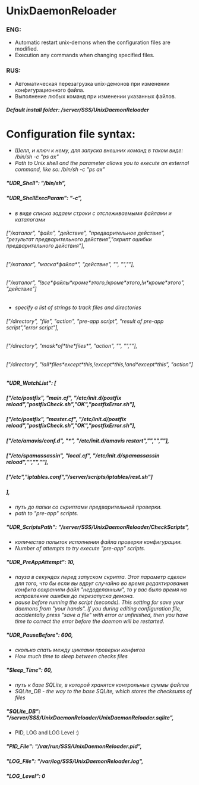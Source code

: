 # UnixDaemonReloader

### ENG:
* Automatic restart unix-demons when the configuration files are modified.
* Execution any commands when changing specified files.

### RUS:
* Автоматическая перезагрузка unix-демонов при изменении конфигурационного файла.
* Выполнение любых команд при изменении указанных файлов.

#### *Default install folder: /server/SSS/UnixDaemonReloader*

# Configuration file syntax:
* _Шелл, и ключ к нему, для запуска внешних команд в таком виде: /bin/sh -c "ps ax"_
* _Path to Unix shell and the parameter allows you to execute an external command, like so: /bin/sh -c "ps ax"_
#####	"UDR_Shell":		"/bin/sh",
#####	"UDR_ShellExecParam":	"-c",

* _в виде списка задаем строки с отслеживаемыми файлами и каталогами_
######	["/каталог", "файл", "действие", "предварительное действие", "результат предварительного действия","скрипт ошибки предварительного действия"],
######	["/каталог", "маска\*файла\*", "действие", "", "",""],
######	["/каталог", "!все\*файлы\*кроме\*этого,!кроме\*этого,!и\*кроме\*этого", "действие"]

* _specify a list of strings to track files and directories_
######	["/directory", "file", "action", "pre-app script", "result of pre-app script","error script"],
######	["/directory", "mask\*of\*the\*files\*", "action", "", "",""],
######	["/directory", "!all\*files\*except\*this,!except\*this,!and\*except\*this", "action"]

#####	"UDR_WatchList":	[
#####		["/etc/postfix", "main.cf", "/etc/init.d/postfix reload","postfixCheck.sh","OK","postfixError.sh"],
#####		["/etc/postfix", "master.cf", "/etc/init.d/postfix reload","postfixCheck.sh","OK","postfixError.sh"],
#####		["/etc/amavis/conf.d", "\*", "/etc/init.d/amavis restart","","",""],
#####		["/etc/spamassassin", "local.cf", "/etc/init.d/spamassassin reload","","",""],
#####		["/etc","iptables.conf","/server/scripts/iptables/rest.sh"]
#####	],

* _путь до папки со скриптами предварительной проверки._
* _path to "pre-app" scripts._
#####	"UDR_ScriptsPath":	"/server/SSS/UnixDaemonReloader/CheckScripts",

* _количество попыток исполнения файла проверки конфигурации._
* _Number of attempts to try execute "pre-app" scripts._
#####	"UDR_PreAppAttempt":	10,

* _пауза в секундах перед запуском скрипта. Этот параметр сделан для того, что бы если вы вдруг случайно во время редактирования конфига сохранили файл "недоделанным", то у вас было время на исправление ошибки до перезапуска демона._
* _pause before running the script (seconds). This setting for save your daemons from "your hands". If you during editing configuration file, accidentally press "save a file" with error or unfinished, then you have time to correct the error before the daemon will be restarted._
#####	"UDR_PauseBefore":	600,

* _сколько спать между циклами проверки конфигов_
* _How much time to sleep between checks files_
#####	"Sleep_Time":		60,

* _путь к базе SQLite, в которой хранятся контрольные суммы файлов_
* _SQLite_DB - the way to the base SQLite, which stores the checksums of files_
#####	"SQLite_DB":		"/server/SSS/UnixDaemonReloader/UnixDaemonReloader.sqlite",

* PID, LOG and LOG Level :)
#####	"PID_File":		"/var/run/SSS/UnixDaemonReloader.pid",
#####	"LOG_File":		"/var/log/SSS/UnixDaemonReloader.log",
#####	"LOG_Level":		0

